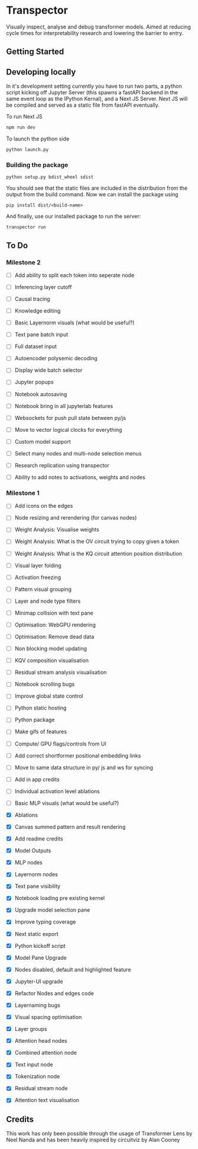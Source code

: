 # Transpector
Visually inspect, analyse and debug transformer models. Aimed at reducing cycle times for interpretability research and lowering the barrier to entry.
## Getting Started

## Developing locally

In it's development setting currently you have to run two parts, a python script kicking off Jupyter Server (this spawns a fastAPI backend in the same event loop as the IPython Kernal), and a Next JS Server. Next JS will be compiled and served as a static file from fastAPI eventually.

To run Next JS
```bash
npm run dev
```

To launch the python side
```bash
python launch.py
```

### Building the package

```
python setup.py bdist_wheel sdist
```
You should see that the static files are included in the distribution from the output from the build command. Now we can install the package using

```
pip install dist/<build-name>
```

And finally, use our installed package to run the server:
```
transpector run
```

## To Do

### Milestone 2
- [ ] Add ability to split each token into seperate node
- [ ] Inferencing layer cutoff
- [ ] Causal tracing
- [ ] Knowledge editing
- [ ] Basic Layernorm visuals (what would be useful?)
- [ ] Text pane batch input
- [ ] Full dataset input
- [ ] Autoencoder polysemic decoding
- [ ] Display wide batch selector
- [ ] Jupyter popups
- [ ] Notebook autosaving
- [ ] Notebook bring in all jupyterlab features
- [ ] Websockets for push pull state between py/js
- [ ] Move to vector logical clocks for everything
- [ ] Custom model support
- [ ] Select many nodes and multi-node selection menus
- [ ] Research replication using transpector
- [ ] Ability to add notes to activations, weights and nodes



### Milestone 1
- [ ] Add icons on the edges
- [ ] Node resizing and rerendering (for canvas nodes)
- [ ] Weight Analysis: Visualise weights
- [ ] Weight Analysis: What is the OV circuit trying to copy given a token
- [ ] Weight Analysis: What is the KQ circuit attention position distribution 
- [ ] Visual layer folding
- [ ] Activation freezing
- [ ] Pattern visual grouping
- [ ] Layer and node type filters
- [ ] Minimap collision with text pane
- [ ] Optimisation: WebGPU rendering
- [ ] Optimisation: Remove dead data
- [ ] Non blocking model updating
- [ ] KQV composition visualisation
- [ ] Residual stream analysis visualisation
- [ ] Notebook scrolling bugs
- [ ] Improve global state control
- [ ] Python static hosting
- [ ] Python package 
- [ ] Make gifs of features
- [ ] Compute/ GPU flags/controls from UI
- [ ] Add correct shortformer positional embedding links
- [ ] Move to same data structure in py/ js and ws for syncing
- [ ] Add in app credits
- [ ] Individual activation level ablations
- [ ] Basic MLP visuals (what would be useful?)
- [x] Ablations
- [x] Canvas summed pattern and result rendering
- [x] Add readme credits
- [x] Model Outputs
- [x] MLP nodes
- [x] Layernorm nodes
- [x] Text pane visibility
- [x] Notebook loading pre existing kernel
- [x] Upgrade model selection pane
- [x] Improve typing coverage
- [x] Next static export
- [x] Python kickoff script
- [x] Model Pane Upgrade
- [x] Nodes disabled, default and highlighted feature
- [x] Jupyter-UI upgrade
- [x] Refactor Nodes and edges code
- [x] Layernaming bugs
- [x] Visual spacing optimisation
- [x] Layer groups
- [x] Attention head nodes
- [x] Combined attention node
- [x] Text input node
- [x] Tokenization node
- [x] Residual stream node
- [x] Attention text visualisation


## Credits
This work has only been possible through the usage of Transformer Lens by Neel Nanda and has been heavily inspired by circuitviz by Alan Cooney